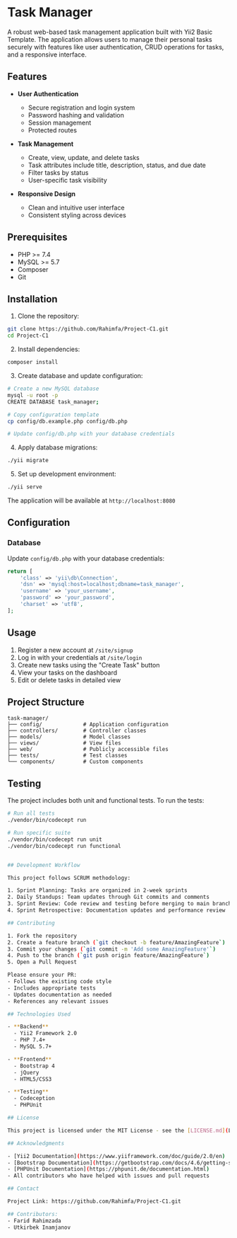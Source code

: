 # Task Manager

A robust web-based task management application built with Yii2 Basic Template. The application allows users to manage their personal tasks securely with features like user authentication, CRUD operations for tasks, and a responsive interface.

## Features

- **User Authentication**
  - Secure registration and login system
  - Password hashing and validation
  - Session management
  - Protected routes

- **Task Management**
  - Create, view, update, and delete tasks
  - Task attributes include title, description, status, and due date
  - Filter tasks by status
  - User-specific task visibility

- **Responsive Design**
  - Clean and intuitive user interface
  - Consistent styling across devices

## Prerequisites

- PHP >= 7.4
- MySQL >= 5.7
- Composer
- Git

## Installation

1. Clone the repository:
```bash
git clone https://github.com/Rahimfa/Project-C1.git
cd Project-C1
```

2. Install dependencies:
```bash
composer install
```

3. Create database and update configuration:
```bash
# Create a new MySQL database
mysql -u root -p
CREATE DATABASE task_manager;

# Copy configuration template
cp config/db.example.php config/db.php

# Update config/db.php with your database credentials
```

4. Apply database migrations:
```bash
./yii migrate
```

5. Set up development environment:
```bash
./yii serve
```

The application will be available at `http://localhost:8080`

## Configuration

### Database

Update `config/db.php` with your database credentials:

```php
return [
    'class' => 'yii\db\Connection',
    'dsn' => 'mysql:host=localhost;dbname=task_manager',
    'username' => 'your_username',
    'password' => 'your_password',
    'charset' => 'utf8',
];
```



## Usage

1. Register a new account at `/site/signup`
2. Log in with your credentials at `/site/login`
3. Create new tasks using the "Create Task" button
4. View your tasks on the dashboard
5. Edit or delete tasks in detailed view


## Project Structure

```
task-manager/
├── config/             # Application configuration
├── controllers/        # Controller classes
├── models/             # Model classes
├── views/              # View files
├── web/                # Publicly accessible files
├── tests/              # Test classes
└── components/         # Custom components
```

## Testing

The project includes both unit and functional tests. To run the tests:

```bash
# Run all tests
./vendor/bin/codecept run

# Run specific suite
./vendor/bin/codecept run unit
./vendor/bin/codecept run functional


## Development Workflow

This project follows SCRUM methodology:

1. Sprint Planning: Tasks are organized in 2-week sprints
2. Daily Standups: Team updates through Git commits and comments
3. Sprint Review: Code review and testing before merging to main branch
4. Sprint Retrospective: Documentation updates and performance review

## Contributing

1. Fork the repository
2. Create a feature branch (`git checkout -b feature/AmazingFeature`)
3. Commit your changes (`git commit -m 'Add some AmazingFeature'`)
4. Push to the branch (`git push origin feature/AmazingFeature`)
5. Open a Pull Request

Please ensure your PR:
- Follows the existing code style
- Includes appropriate tests
- Updates documentation as needed
- References any relevant issues

## Technologies Used

- **Backend**
  - Yii2 Framework 2.0
  - PHP 7.4+
  - MySQL 5.7+

- **Frontend**
  - Bootstrap 4
  - jQuery
  - HTML5/CSS3

- **Testing**
  - Codeception
  - PHPUnit

## License

This project is licensed under the MIT License - see the [LICENSE.md](LICENSE.md) file for details.

## Acknowledgments

- [Yii2 Documentation](https://www.yiiframework.com/doc/guide/2.0/en)
- [Bootstrap Documentation](https://getbootstrap.com/docs/4.6/getting-started/introduction/)
- [PHPUnit Documentation](https://phpunit.de/documentation.html)
- All contributors who have helped with issues and pull requests

## Contact

Project Link: https://github.com/Rahimfa/Project-C1.git

## Contributors:
- Farid Rahimzada
- Utkirbek Inamjanov